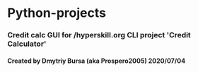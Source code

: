 # Python-projects
### Credit calc GUI for /hyperskill.org CLI project 'Credit Calculator'
#### Created by Dmytriy Bursa (aka Prospero2005) 2020/07/04